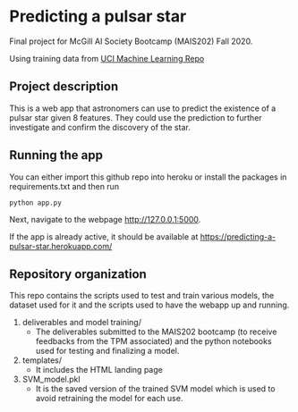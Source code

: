 # Predicting a pulsar star

Final project for McGill AI Society Bootcamp (MAIS202) Fall 2020.

Using training data from [UCI Machine Learning Repo](https://archive.ics.uci.edu/ml/datasets/HTRU2)

## Project description

This is a web app that astronomers can use to predict the existence of a pulsar star given 8 features. They could use the prediction to further investigate and confirm the discovery of the star.

## Running the app

You can either import this github repo into heroku or install the packages in requirements.txt and then run
```
python app.py
```
Next, navigate to the webpage http://127.0.0.1:5000.

If the app is already active, it should be available at https://predicting-a-pulsar-star.herokuapp.com/

## Repository organization

This repo contains the scripts used to test and train various models, the dataset used for it and the scripts used to have the webapp up and running.

1. deliverables and model training/
    * The deliverables submitted to the MAIS202 bootcamp (to receive feedbacks from the TPM associated) and the python notebooks used for testing and finalizing a model.
2. templates/
    * It includes the HTML landing page
3. SVM_model.pkl
    * It is the saved version of the trained SVM model which is used to avoid retraining the model for each use.
